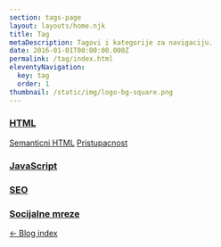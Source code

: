```yaml
---
section: tags-page
layout: layouts/home.njk
title: Tag
metaDescription: Tagovi i kategorije za navigaciju.
date: 2016-01-01T00:00:00.000Z
permalink: /tag/index.html
eleventyNavigation:
  key: tag
  order: 1
thumbnail: /static/img/logo-bg-square.png
---
```

  <!-- <section class="tag-section">
    <h3 class="main-tag"><a href="tag.html">Koncept</a></h3>
    <span class="tag"><a href="#">Rjesavanje problema</a></span>
    <span class="tag"><a href="#">Pretrazivanje / Google</a></span>
    <span class="tag"><a href="#">Programersko razmisljanje</a></span>
    <span class="tag"><a href="#">Browser support</a></span>
    <span class="tag"><a href="#">Biblioteka / framework</a></span>
  </section> -->
  
  <!-- <section class="tag-section">
    <h3 class="main-tag"><a href="#">Flow</a></h3>
    <span class="tag"><a href="#">Git</a></span>
    <span class="tag"><a href="#">NPM</a></span>
    <span class="tag"><a href="#">Gulp</a></span>
    <span class="tag"><a href="#">VisualStudio Code / shortcuts</a></span>
    <span class="tag"><a href="#">Internet</a></span>
    <span class="tag"><a href="#">Cookies</a></span>
    <span class="tag"><a href="#">Komentari</a></span>
  </section> -->
  
  <section class="tag-section">
    <h3 class="main-tag"><a href="https://webdevlpr.com/tags/HTML/">HTML</a></h3>
    <!-- <span class="tag"><a href="#">Markdown</a></span> -->
    <!-- <span class="tag"><a href="#">HTML styleguide</a></span> -->
    <span class="tag"><a href="https://webdevlpr.com/tags/semanticni-HTML/">Semanticni HTML</a></span>
    <span class="tag"><a href="https://webdevlpr.com/tags/pristupacnost/">Pristupacnost</a></span>
    <!-- <span class="tag"><a href="#">EMMET</a></span> -->
    <!-- <span class="tag"><a href="#">Boilerplate</a></span> -->
    <!-- <span class="tag"><a href="#">HTML SVG</a></span> -->
    <!-- <span class="tag"><a href="#">HTML Canvas</a></span> -->
    <!-- <span class="tag"><a href="#">HTML Geolocation</a></span> -->
    <!-- <span class="tag"><a href="#">HTML Video / Audio</a></span> -->
    <!-- <span class="tag"><a href="#">HTML Drag/Drop</a></span> -->
    <!-- <span class="tag"><a href="#">HTML Web Storage</a></span> -->
    <!-- <span class="tag"><a href="#">HTML Web Workers</a></span> -->
    <!-- <span class="tag"><a href="#">HTML SSE</a></span> -->
    <!-- <span class="tag"><a href="#">HTML RSS??</a></span> -->
    <!-- <span class="tag"><a href="#">HTML vs XHTML</a></span> -->
    <!-- <span class="tag"><a href="#">HTTP Metode</a></span> -->
  </section>  
  
  <!-- <section class="tag-section">
    <h3 class="main-tag"><a href="{{ '/tags/css/' | url }}">CSS</a></h3>
    <span class="tag"><a href="#">CSS styleguide</a></span> 
    <span class="tag"><a href="#">Box model</a></span>
    <span class="tag"><a href="#">Animation</a></span>
    <span class="tag"><a href="#">Reset / Normalize</a></span>
    <span class="tag"><a href="#">Preprocessor SASS</a></span>
    <span class="tag"><a href="#">CSS units</a></span>
    <span class="tag"><a href="#">Responsivness</a></span>
  </section> -->
  
 <section class="tag-section">
    <h3 class="main-tag"><a href="https://webdevlpr.com/tags/JavaScript/">JavaScript</a></h3>
    <!-- <span class="tag"><a href="#">Objekat</a></span>
    <span class="tag"><a href="#">Array</a></span> -->
  </section>
  
  <!--  <section class="tag-section">
    <h3 class="main-tag"><a href="#">Dizajn</a></h3>
    <span class="tag"><a href="#">SVG</a></span>
    <span class="tag"><a href="#">Figma</a></span>
  </section>
  
  <section class="tag-section">
    <h3 class="main-tag"><a href="#">Sigurnost</a></h3>
  </section> -->

  <section class="tag-section">
    <h3 class="main-tag"><a href="https://webdevlpr.com/tags/SEO/">SEO</a></h3>
  </section>

  <section class="tag-section">
    <h3 class="main-tag"><a href="https://webdevlpr.com/tags/socijalne-mreze/">Socijalne mreze</a></h3>
  </section>

<!--  <section class="tag-section">
    <h3 class="main-tag"><a href="#">Blog</a></h3>
  </section>

  <section class="tag-section">
    <h3 class="main-tag"><a href="#">Blockchain</a></h3>
  </section> -->

  
  <nav>
    <a href="{{ '/' | url }}">← Blog index</a>
  </nav>
